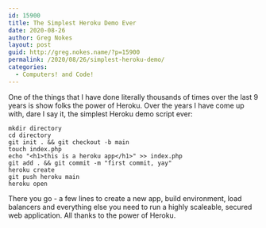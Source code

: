```yaml
---
id: 15900
title: The Simplest Heroku Demo Ever
date: 2020-08-26
author: Greg Nokes
layout: post
guid: http://greg.nokes.name/?p=15900
permalink: /2020/08/26/simplest-heroku-demo/
categories:
  - Computers! and Code!
---
```

One of the things that I have done literally thousands of times over the last 9 years is show folks the power of Heroku. Over the years I have come up with, dare I say it, the simplest Heroku demo script ever:

```
mkdir directory
cd directory
git init . && git checkout -b main
touch index.php
echo "<h1>this is a heroku app</h1>" >> index.php
git add . && git commit -m "first commit, yay"
heroku create
git push heroku main
heroku open
```

There you go - a few lines to create a new app, build environment, load balancers and everything else you need to run a highly scaleable, secured web application. All thanks to the power of Heroku.